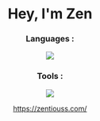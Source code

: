 <div align="center"><h1><b>Hey, I'm Zen</b></h1></div>

<div align="center"><h3>Languages :</h3></div>
<p align="center">
  <a href="https://skillicons.dev">
    <img src="https://skillicons.dev/icons?i=js,lua,php,mysql"/>
  </a>
</p>

<div align="center"><h3>Tools :</h3></div>
<p align="center">
  <a href="https://skillicons.dev">
    <img src="https://skillicons.dev/icons?i=bootstrap,discord,discordjs,github,robloxstudio,vscode,phpstorm,webstorm&perline=2"/>
  </a>
</p>

<div align="center">
  <a href="https://zentiouss.com/">https://zentiouss.com/</a>
</div>
